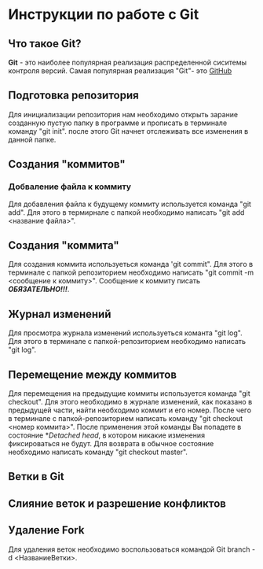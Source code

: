 # Инструкции по работе с Git

## Что такое Git?
**Git** - это наиболее популярная реализация распределенной сиситемы контроля версий. Самая популярная реализация "Git"- это [GitHub](https://github.com/)

## Подготовка репозитория
Для инициализации репозитория нам необходимо открыть зарание созданную пустую папку в программе и прописать в терминале команду "git init". после этого Git начнет отслеживать все изменения в данной папке. 
 
## Создания "коммитов"
### Добваление файла к коммиту
Для добавления файла к будущему коммиту используется команда "git add". Для этого в термирнале с папкой необходимо написать "git add <название файла>".

## Создания "коммита"
Для создания коммита используеться команда 'git commit". Для этого в терминале с папкой репозиторием необходимо написать "git commit -m <сообщение к коммиту>". Сообщение к коммиту писать ***ОБЯЗАТЕЛЬНО!!!***.

## Журнал изменений
Для просмотра журнала изменений используеться команта "git log". Для этого в терминале с папкой-репозиторием необходимо написать "git log".

## Перемещение между коммитов
Для перемещения на предыдущие коммиты используется команда "git checkout". Для этого необходимо в журнале изменений, как показано в предыдущей части, найти необходимо коммит и его номер. После чего в терминале с папкой-репозиторием написать команду "git checkout <номер коммита>". После применения этой команды Вы попадете в состояние **Detached head*, в котором никакие изменения фиксироваться не будут. Для возврата в обычное состояние необходимо написать команду "git checkout master".

## Ветки в Git

## Слияние веток и разрешение конфликтов

## Удаление Fork

Для удаления веток необходимо воспользоваться командой Git branch -d <НазваниеВетки>.